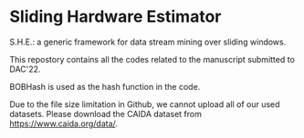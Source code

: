 # Sliding Hardware Estimator
S.H.E.: a generic framework for data stream mining over sliding windows.

This repostory contains all the codes related to the manuscript submitted to DAC'22.

BOBHash is used as the hash function in the code.

Due to the file size limitation in Github, we cannot upload all of our used datasets. Please download the CAIDA dataset from https://www.caida.org/data/.
